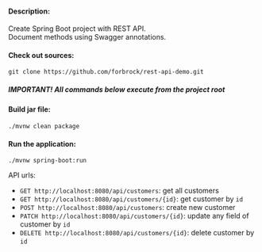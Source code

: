 #### Description:

Create Spring Boot project with REST API.<br/>
Document methods using Swagger annotations.

#### Check out sources:
`git clone https://github.com/forbrock/rest-api-demo.git`

##### ***IMPORTANT! All commands below execute from the project root***

#### Build jar file:
`./mvnw clean package`

#### Run the application:
`./mvnw spring-boot:run`

API urls:

- `GET http://localhost:8080/api/customers`: get all customers
- `GET http://localhost:8080/api/customers/{id}`: get customer by `id`
- `POST http://localhost:8080/api/customers`: create new customer
- `PATCH http://localhost:8080/api/customers/{id}`: update any field of customer by `id`
- `DELETE http://localhost:8080/api/customers/{id}`: delete customer by `id`
